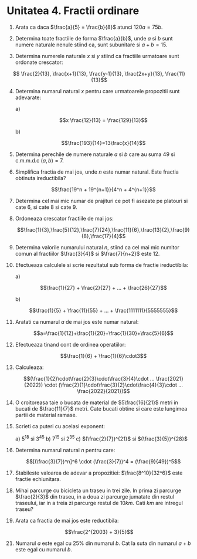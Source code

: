 # Unitatea 4. Fractii ordinare

1. Arata ca daca $\frac{a}{5} = \frac{b}{8}$ atunci $120a = 75b$.

2. Determina toate fractiile de forma $\frac{a}{b}$, unde $a$ si $b$ sunt numere naturale nenule stiind ca, sunt subunitare si $a+b=15$.

3. Determina numerele naturale $x$ si $y$ stiind ca fractiile urmatoare sunt ordonate crescator:
   
$$ \frac{2}{13}, \frac{x+1}{13}, \frac{y-1}{13}, \frac{2x+y}{13}, \frac{11}{13}$$

4. Determina numarul natural $x$ pentru care urmatoarele propozitii sunt adevarate:

   a)

   $$x \frac{12}{13} = \frac{129}{13}$$

   b)

   $$\frac{193}{14}=13\frac{x}{14}$$

5. Determina perechile de numere naturale $a$ si $b$ care au suma $49$ si c.m.m.d.c $(a,b) = 7$.

6. Simplifica fractia de mai jos, unde $n$ este numar natural. Este fractia obtinuta ireductibila?

   $$\frac{19^n + 19^{n+1}}{4^n + 4^{n+1}}$$

7. Determina cel mai mic numar de prajituri ce pot fi asezate pe platouri si cate $6$, si cate $8$ si cate $9$.

8. Ordoneaza crescator fractiile de mai jos:

   $$\frac{1}{3},\frac{5}{12},\frac{7}{24},\frac{11}{6},\frac{13}{2},\frac{9}{8},\frac{17}{4}$$

9. Determina valorile numarului natural $n$, stiind ca cel mai mic numitor comun al fractiilor $\frac{3}{4}$ si $\frac{7}{n+2}$ este $12$.

10. Efectueaza calculele si scrie rezultatul sub forma de fractie ireductibila:

    a)

    $$\frac{1}{27} + \frac{2}{27} + ... + \frac{26}{27}$$

    b)

    $$\frac{1}{5} + \frac{11}{55} + ... + \frac{1111111}{5555555}$$

11. Aratati ca numarul $a$ de mai jos este numar natural:

    $$a=\frac{1}{12}+\frac{1}{20}+\frac{1}{30}+\frac{5}{6}$$

12. Efectueaza tinand cont de ordinea operatiilor:

    $$\frac{1}{6} + \frac{1}{6}\cdot3$$

13. Calculeaza:

    $$(\frac{1}{2}\cdot\frac{2}{3}\cdot\frac{3}{4}\cdot ... \frac{2021}{2022}) \cdot (\frac{2}{1}\cdot\frac{3}{2}\cdot\frac{4}{3}\cdot ... \frac{2022}{2021})$$

14. O croitoreasa taie o bucata de material de $5\frac{16}{21}$ metri in bucati de $\frac{11}{7}$ metri. Cate bucati obtine si care este lungimea partii de material ramase.

15. Scrieti ca puteri cu acelasi exponent:

    a) $5^{18}$ si $3^{45}$   b) $7^{15}$ si $2^{35}$  c) $(\frac{2}{7})^{21}$ si $(\frac{3}{5})^{28}$

17. Determina numarul natural $n$ pentru care:

    $$[(\frac{3}{7})^n]^6 \cdot (\frac{3}{7})^4 = (\frac{9}{49})^5$$

18. Stabileste valoarea de adevar a propozitiei: $\frac{8^10}{32^6}$ este fractie echiunitara.

19. Mihai parcurge cu bicicleta un traseu in trei zile. In prima zi parcurge $\frac{2}{3}$ din traseu, in a doua zi parcurge jumatate din restul traseului, iar in a treia zi parcurge restul de $10km$. Cati $km$ are intregul traseu?

20. Arata ca fractia de mai jos este reductibila:

   $$\frac{2^{2003} + 3}{5}$$

21. Numarul $a$ este egal cu 25% din numarul $b$. Cat la suta din numarul $a+b$ este egal cu numarul $b$.

